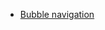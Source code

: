 

* [Bubble navigation](http://tympanus.net/codrops/2010/04/29/awesome-bubble-navigation-with-jquery/)